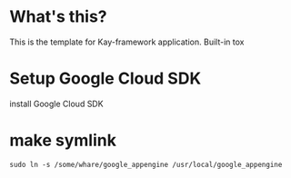# What's this?
This is the template for Kay-framework application.
Built-in tox


# Setup Google Cloud SDK
install Google Cloud SDK


# make symlink 
```
sudo ln -s /some/whare/google_appengine /usr/local/google_appengine
```